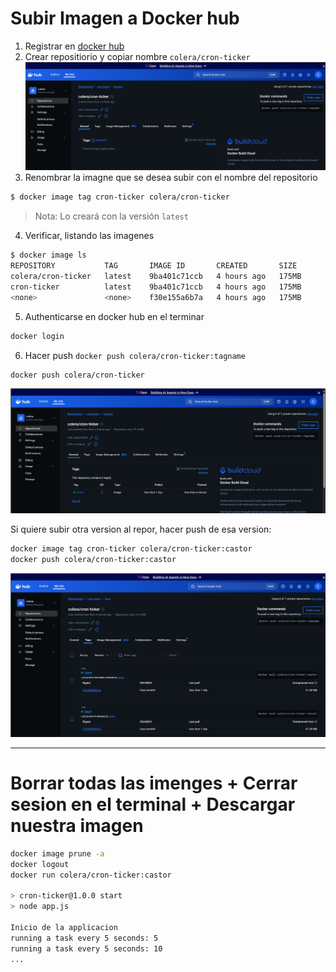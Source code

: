 # Subir Imagen a Docker hub

1. Registrar en [docker hub](https://hub.docker.com/)
2. Crear repositiorio y copiar nombre `colera/cron-ticker`
![alt text](imgs/docker-hub-repo.png)
3. Renombrar la imagne que se desea subir con el nombre del repositorio

```bash
$ docker image tag cron-ticker colera/cron-ticker 
```
> Nota: Lo creará con la versión `latest`

4. Verificar, listando las imagenes
```bash
$ docker image ls
REPOSITORY           TAG       IMAGE ID       CREATED       SIZE
colera/cron-ticker   latest    9ba401c71ccb   4 hours ago   175MB
cron-ticker          latest    9ba401c71ccb   4 hours ago   175MB
<none>               <none>    f30e155a6b7a   4 hours ago   175MB
```` 

5. Authenticarse en docker hub en el terminar
```bash
docker login
```

6. Hacer push `docker push colera/cron-ticker:tagname`

```bash
docker push colera/cron-ticker
```

![alt text](imgs/docker-hub-repo-push.png)

Si quiere subir otra version al repor, hacer push de esa version:

```bash
docker image tag cron-ticker colera/cron-ticker:castor 
docker push colera/cron-ticker:castor
```

![alt text](imgs/docker-hub-repo-push-tag.png)


---
# Borrar todas las imenges + Cerrar sesion en el terminal + Descargar nuestra imagen

```bash
docker image prune -a
docker logout
docker run colera/cron-ticker:castor

> cron-ticker@1.0.0 start
> node app.js

Inicio de la applicacion
running a task every 5 seconds: 5
running a task every 5 seconds: 10
...
```
